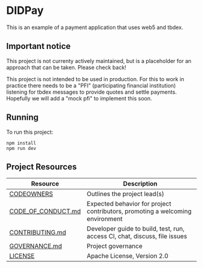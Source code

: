 # DIDPay

This is an example of a payment application that uses web5 and tbdex. 

## Important notice


This project is not currenty actively maintained, but is a placeholder for an approach that can be taken. Please check back!

This project is not intended to be used in production. For this to work in practice there needs to be a "PFI" (participating financial institution) listening for tbdex messages to provide quotes and settle payments. Hopefully we will add a "mock pfi" to implement this soon.

## Running

To run this project:
```
npm install
npm run dev
```



## Project Resources

| Resource                                   | Description                                                                    |
| ------------------------------------------ | ------------------------------------------------------------------------------ |
| [CODEOWNERS](./CODEOWNERS)                 | Outlines the project lead(s)                                                   |
| [CODE_OF_CONDUCT.md](./CODE_OF_CONDUCT.md) | Expected behavior for project contributors, promoting a welcoming environment |
| [CONTRIBUTING.md](./CONTRIBUTING.md)       | Developer guide to build, test, run, access CI, chat, discuss, file issues     |
| [GOVERNANCE.md](./GOVERNANCE.md)           | Project governance                                                             |
| [LICENSE](./LICENSE)                       | Apache License, Version 2.0                                                    |
